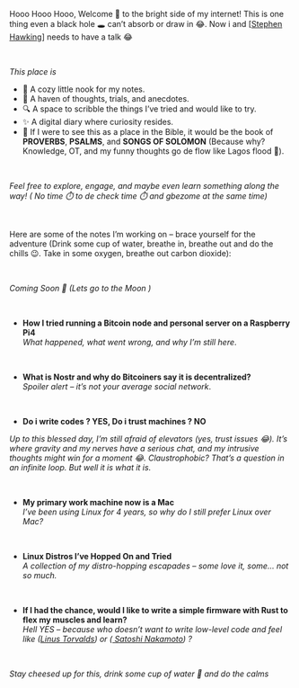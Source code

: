 
Hooo Hooo Hooo, Welcome 👋 to the bright side of my internet! This is one thing even a black hole 🕳️ can’t absorb or draw in 😂. Now i and [[Stephen Hawking](https://en.wikipedia.org/wiki/Stephen_Hawking)] needs to have a talk 😂

<br>

*This place is*

- 📝 A cozy little nook for my notes.
- 💭 A haven of thoughts, trials, and anecdotes.
- 🔍 A space to scribble the things I’ve tried and would like to try.
- ✨ A digital diary where curiosity resides.
- 📖 If I were to see this as a place in the Bible, it would be the book of **PROVERBS**, **PSALMS**, and **SONGS OF SOLOMON** (Because why? Knowledge,  OT, and my funny thoughts go de flow like Lagos flood 🌊).

<br>

*Feel free to explore, engage, and maybe even learn something along the way! ( No time ⏱️ to de check time ⏱️ and gbezome at the same time)*

<br>

Here are some of the notes I’m working on – brace yourself for the adventure (Drink some cup of water, breathe in, breathe out  and do the chills 😉. Take in some oxygen, breathe out carbon dioxide):

<br>

*Coming Soon 🚀 (Lets go to the Moon )*

<br>

- **How I tried running a Bitcoin node and personal server on a Raspberry Pi4**  
  *What happened, what went wrong, and why I’m still here*.

  <br>
  
- **What is Nostr and why do Bitcoiners say it is decentralized?**  
 *Spoiler alert – it’s not your average social network*.

 <br>

 - **Do i write codes ? YES, Do i trust machines ? NO**

 *Up to this blessed day, I’m still afraid of elevators (yes, trust issues 😂). It’s where gravity and my nerves have a serious chat, and my intrusive thoughts might win for a moment 😂. Claustrophobic? That’s a question in an infinite loop. But well it is what it is.*

 <br>

- **My primary work machine now is a Mac**  
  *I’ve been using Linux for 4 years, so why do I still prefer Linux over Mac?*

  <br>

- **Linux Distros I’ve Hopped On and Tried**  
  *A collection of my distro-hopping escapades – some love it, some… not so much.*

  <br>

- **If I had the chance, would I like to write a simple firmware with Rust to flex my muscles and learn?**  
  *Hell YES – because who doesn’t want to write low-level code and feel like  ([Linus Torvalds](https://en.wikipedia.org/wiki/Linus_Torvalds))  or ([ Satoshi Nakamoto](https://en.wikipedia.org/wiki/Satoshi_Nakamoto)) ?*

<br>

*Stay cheesed up for this, drink some cup of water 🚰 and do the calms*
